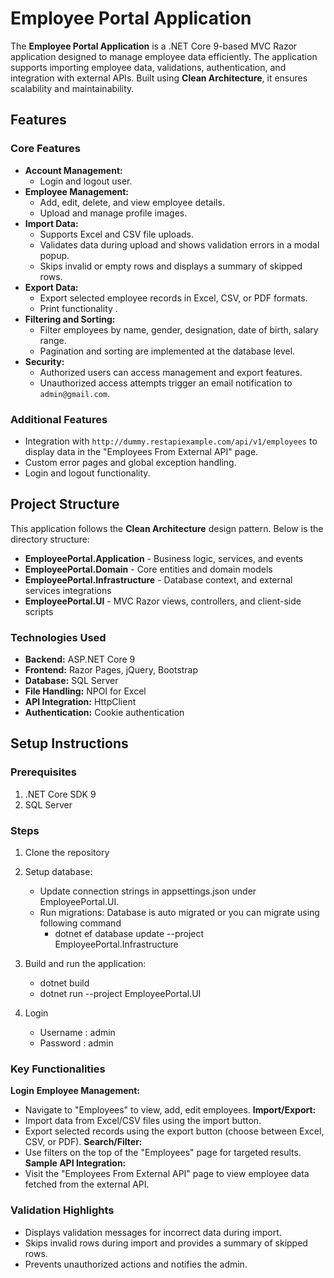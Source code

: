 # Employee Portal Application

The **Employee Portal Application** is a .NET Core 9-based MVC Razor application designed to manage employee data efficiently. The application supports importing employee data, validations, authentication, and integration with external APIs. Built using **Clean Architecture**, it ensures scalability and maintainability.

## Features

### Core Features
- **Account Management:**
  - Login and logout user.
- **Employee Management:**
  - Add, edit, delete, and view employee details.
  - Upload and manage profile images.
- **Import Data:**
  - Supports Excel and CSV file uploads.
  - Validates data during upload and shows validation errors in a modal popup.
  - Skips invalid or empty rows and displays a summary of skipped rows.
- **Export Data:**
  - Export selected employee records in Excel, CSV, or PDF formats.
  - Print functionality .
- **Filtering and Sorting:**
  - Filter employees by name, gender, designation, date of birth, salary range.
  - Pagination and sorting are implemented at the database level.
- **Security:**
  - Authorized users can access management and export features.
  - Unauthorized access attempts trigger an email notification to `admin@gmail.com`.

### Additional Features
- Integration with `http://dummy.restapiexample.com/api/v1/employees` to display data in the "Employees From External API" page.
- Custom error pages and global exception handling.
- Login and logout functionality.

## Project Structure

This application follows the **Clean Architecture** design pattern. Below is the directory structure:
- **EmployeePortal.Application** - Business logic, services, and events 
- **EmployeePortal.Domain** - Core entities and domain models 
- **EmployeePortal.Infrastructure** - Database context, and external services integrations 
- **EmployeePortal.UI** - MVC Razor views, controllers, and client-side scripts

### Technologies Used
- **Backend:** ASP.NET Core 9
- **Frontend:** Razor Pages, jQuery, Bootstrap
- **Database:** SQL Server
- **File Handling:** NPOI for Excel
- **API Integration:** HttpClient
- **Authentication:** Cookie authentication

## Setup Instructions

### Prerequisites
1. .NET Core SDK 9
2. SQL Server

### Steps
1. Clone the repository
2. Setup database:
   - Update connection strings in appsettings.json under EmployeePortal.UI.
   - Run migrations:
      Database is auto migrated or you can migrate using following command
      - dotnet ef database update --project EmployeePortal.Infrastructure
3. Build and run the application:
    - dotnet build
    - dotnet run --project EmployeePortal.UI

4. Login
    - Username : admin
    - Password : admin

### Key Functionalities
**Login**
**Employee Management:**
   - Navigate to "Employees" to view, add, edit employees.
**Import/Export:**
   - Import data from Excel/CSV files using the import button.
   - Export selected records using the export button (choose between Excel, CSV, or PDF).
**Search/Filter:**
   - Use filters on the top of the "Employees" page for targeted results.
**Sample API Integration:**
   - Visit the "Employees From External API" page to view employee data fetched from the external API.

### Validation Highlights
- Displays validation messages for incorrect data during import.
- Skips invalid rows during import and provides a summary of skipped rows.
- Prevents unauthorized actions and notifies the admin.
